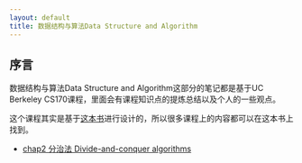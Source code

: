 ```yaml
---
layout: default
title: 数据结构与算法Data Structure and Algorithm
---
```

## 序言
数据结构与算法Data Structure and Algorithm这部分的笔记都是基于UC Berkeley CS170课程，里面会有课程知识点的提炼总结以及个人的一些观点。

这个课程其实是基于[这本书](http://algorithmics.lsi.upc.edu/docs/Dasgupta-Papadimitriou-Vazirani.pdf)进行设计的，所以很多课程上的内容都可以在这本书上找到。

- [chap2 分治法 Divide-and-conquer algorithms](./chap2%20分治法%20Divide-and-conquer%20algorithms/)